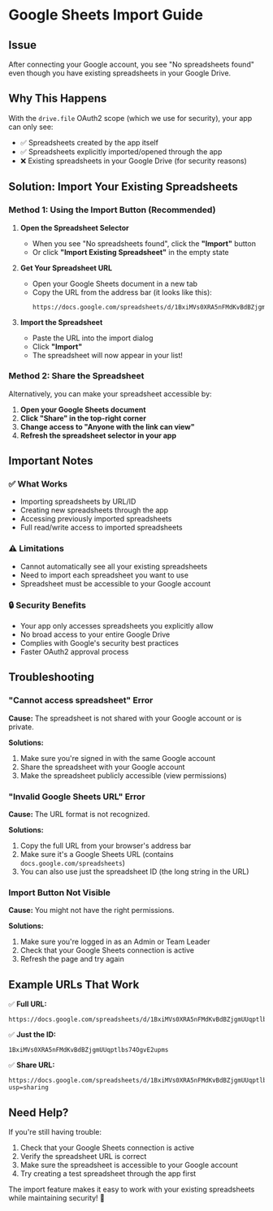 # Google Sheets Import Guide

## Issue
After connecting your Google account, you see "No spreadsheets found" even though you have existing spreadsheets in your Google Drive.

## Why This Happens
With the `drive.file` OAuth2 scope (which we use for security), your app can only see:
- ✅ Spreadsheets created by the app itself
- ✅ Spreadsheets explicitly imported/opened through the app
- ❌ Existing spreadsheets in your Google Drive (for security reasons)

## Solution: Import Your Existing Spreadsheets

### Method 1: Using the Import Button (Recommended)

1. **Open the Spreadsheet Selector**
   - When you see "No spreadsheets found", click the **"Import"** button
   - Or click **"Import Existing Spreadsheet"** in the empty state

2. **Get Your Spreadsheet URL**
   - Open your Google Sheets document in a new tab
   - Copy the URL from the address bar (it looks like this):
     ```
     https://docs.google.com/spreadsheets/d/1BxiMVs0XRA5nFMdKvBdBZjgmUUqptlbs74OgvE2upms/edit
     ```

3. **Import the Spreadsheet**
   - Paste the URL into the import dialog
   - Click **"Import"**
   - The spreadsheet will now appear in your list!

### Method 2: Share the Spreadsheet

Alternatively, you can make your spreadsheet accessible by:

1. **Open your Google Sheets document**
2. **Click "Share" in the top-right corner**
3. **Change access to "Anyone with the link can view"**
4. **Refresh the spreadsheet selector in your app**

## Important Notes

### ✅ What Works
- Importing spreadsheets by URL/ID
- Creating new spreadsheets through the app
- Accessing previously imported spreadsheets
- Full read/write access to imported spreadsheets

### ⚠️ Limitations
- Cannot automatically see all your existing spreadsheets
- Need to import each spreadsheet you want to use
- Spreadsheet must be accessible to your Google account

### 🔒 Security Benefits
- Your app only accesses spreadsheets you explicitly allow
- No broad access to your entire Google Drive
- Complies with Google's security best practices
- Faster OAuth2 approval process

## Troubleshooting

### "Cannot access spreadsheet" Error
**Cause:** The spreadsheet is not shared with your Google account or is private.

**Solutions:**
1. Make sure you're signed in with the same Google account
2. Share the spreadsheet with your Google account
3. Make the spreadsheet publicly accessible (view permissions)

### "Invalid Google Sheets URL" Error
**Cause:** The URL format is not recognized.

**Solutions:**
1. Copy the full URL from your browser's address bar
2. Make sure it's a Google Sheets URL (contains `docs.google.com/spreadsheets`)
3. You can also use just the spreadsheet ID (the long string in the URL)

### Import Button Not Visible
**Cause:** You might not have the right permissions.

**Solutions:**
1. Make sure you're logged in as an Admin or Team Leader
2. Check that your Google Sheets connection is active
3. Refresh the page and try again

## Example URLs That Work

✅ **Full URL:**
```
https://docs.google.com/spreadsheets/d/1BxiMVs0XRA5nFMdKvBdBZjgmUUqptlbs74OgvE2upms/edit#gid=0
```

✅ **Just the ID:**
```
1BxiMVs0XRA5nFMdKvBdBZjgmUUqptlbs74OgvE2upms
```

✅ **Share URL:**
```
https://docs.google.com/spreadsheets/d/1BxiMVs0XRA5nFMdKvBdBZjgmUUqptlbs74OgvE2upms/edit?usp=sharing
```

## Need Help?

If you're still having trouble:
1. Check that your Google Sheets connection is active
2. Verify the spreadsheet URL is correct
3. Make sure the spreadsheet is accessible to your Google account
4. Try creating a test spreadsheet through the app first

The import feature makes it easy to work with your existing spreadsheets while maintaining security! 🎉